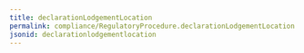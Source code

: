 ```yaml
---
title: declarationLodgementLocation
permalink: compliance/RegulatoryProcedure.declarationLodgementLocation.html
jsonid: declarationlodgementlocation
---
```

